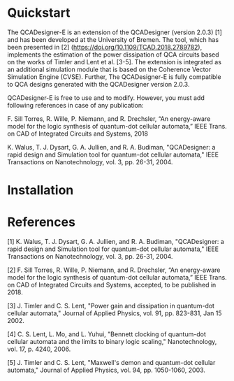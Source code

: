 Quickstart
========

The QCADesigner-E is an extension of the QCADesigner (version 2.0.3) [1] and has been developed at the University of Bremen. The tool, which has been presented in [2] (https://doi.org/10.1109/TCAD.2018.2789782), implements the estimation of the power dissipation of QCA circuits based on the works of Timler and Lent et al. [3-5]. The extension is integrated as an additional simulation module that is based on the Coherence Vector Simulation Engine (CVSE). Further, The QCADesigner-E  is fully compatible to QCA designs generated with the QCADesigner version 2.0.3.

QCADesigner-E is free to use and to modify. However, you must add following references in case of any publication:

F. Sill Torres, R. Wille, P. Niemann, and R. Drechsler, “An energy-aware model for the logic synthesis of quantum-dot cellular automata,” IEEE Trans. on CAD of Integrated Circuits and Systems, 2018

K. Walus, T. J. Dysart, G. A. Jullien, and R. A. Budiman, "QCADesigner: a rapid design and Simulation tool for quantum-dot cellular automata," IEEE Transactions on Nanotechnology, vol. 3, pp. 26-31, 2004.

Installation
============




References
==========
[1]	K. Walus, T. J. Dysart, G. A. Jullien, and R. A. Budiman, "QCADesigner: a rapid design and Simulation tool for quantum-dot cellular automata," IEEE Transactions on Nanotechnology, vol. 3, pp. 26-31, 2004.

[2] F. Sill Torres, R. Wille, P. Niemann, and R. Drechsler, “An energy-aware model for the logic synthesis of quantum-dot cellular automata,” IEEE Trans. on CAD of Integrated Circuits and Systems, accepted, to be published in 2018. 

[3]	J. Timler and C. S. Lent, "Power gain and dissipation in quantum-dot cellular automata," Journal of Applied Physics, vol. 91, pp. 823-831, Jan 15 2002.

[4]	C. S. Lent, L. Mo, and L. Yuhui, "Bennett clocking of quantum-dot cellular automata and the limits to binary logic scaling," Nanotechnology, vol. 17, p. 4240, 2006.

[5]	J. Timler and C. S. Lent, "Maxwell's demon and quantum-dot cellular automata," Journal of Applied Physics, vol. 94, pp. 1050-1060, 2003.

